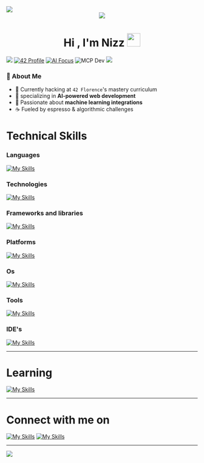 <div>
  <img src="https://capsule-render.vercel.app/api?type=waving&height=180&color=000000&text=The+Ultimate+Question+of+Life%2C+the+Universe%2C+and+Everything+is+42&fontAlign=50&fontSize=27&textBg=false&fontColor=FFFFE0&reversal=true&section=header&fontAlignY=30"/>
</div>

<div align="center">
  <img src="https://media.giphy.com/media/JqmupuTVZYaQX5s094/giphy.gif" />
</div>

<h1 align="center"><b>Hi , I'm Nizz </b><img src="https://media.giphy.com/media/hvRJCLFzcasrR4ia7z/giphy.gif" width="35"></h1>

![](https://komarev.com/ghpvc/?username=yourusername&label=PROFILE+VIEWS) 
[![42 Profile](https://img.shields.io/badge/42_Florence-000000?logo=42&logoColor=white)](https://profile.intra.42.fr/)
[![AI Focus](https://img.shields.io/badge/Specialization-AI_Development-4D8EFF)]()
![](https://badge.mcpx.dev?type=dev 'MCP Dev')
![](https://img.shields.io/badge/OpenAI-412991.svg?style=for-the-badge&logo=OpenAI&logoColor=white)

### 🚀 About Me
- 🔭 Currently hacking at `42 Florence`'s mastery curriculum
- 🌱 specializing in **AI-powered web development**
- 🤖 Passionate about **machine learning integrations**
- ☕ Fueled by espresso & algorithmic challenges

<h1>Technical Skills</h1>
<h3>Languages</h3>

[![My Skills](https://skillicons.dev/icons?i=c,cpp,bash,php,javascript,typescript,py,html,css,md&theme=dark)](https://skillicons.dev)

<h3>Technologies</h3>

[![My Skills](https://skillicons.dev/icons?i=docker,graphql,git,nginx,redis,Sass&theme=dark)](https://skillicons.dev)

<h3>Frameworks and libraries</h3>

[![My Skills](https://skillicons.dev/icons?i=flask,laravel,vue,pinia,nestjs,nextjs,prisma,react,sklearn&theme=dark)](https://skillicons.dev)

<h3>Platforms</h3>

[![My Skills](https://skillicons.dev/icons?i=github,gitlab,jenkins,bitbucket,notion,stackoverflow&theme=dark)](https://skillicons.dev)

<h3>Os</h3>

[![My Skills](https://skillicons.dev/icons?i=linux,windows,apple,ubuntu,debian&theme=dark)](https://skillicons.dev)

<h3>Tools</h3>

[![My Skills](https://skillicons.dev/icons?i=nodejs,npm,pnpm,postman,vite,vitest,apollo,cmake&theme=dark)](https://skillicons.dev)

<h3>IDE's</h3>

[![My Skills](https://skillicons.dev/icons?i=replit,vim,vscode,codepen&theme=dark)](https://skillicons.dev)

---

<h1>Learning</h1>

[![My Skills](https://skillicons.dev/icons?i=java,kubernetes,maven,mongodb,mysql,postgres,sqlite,svelte,angular,arduino,astro,aws,azure,bootstrap,cs,cassandra,cloudflare,dart,django,dotnet,flutter&theme=dark)](https://skillicons.dev)

---

<h1>Connect with me on</h1>

[![My Skills](https://skillicons.dev/icons?i=gmail&theme=dark)](mailto:nazarjendli@gmail.com)
[![My Skills](https://skillicons.dev/icons?i=linkedin&theme=dark)](https://www.linkedin.com/in/nazar-al-jendli-b66051173/)

---

<!--The gif of the balck wave-->
<img src="https://raw.githubusercontent.com/mayhemantt/mayhemantt/Update/svg/Bottom.svg" />
<!--![image](https://raw.githubusercontent.com/mayhemantt/mayhemantt/Update/svg/Bottom.svg)-->



<!-- man on a computer
<p align="center">
  <img src="https://raw.githubusercontent.com/RaghavK16/RaghavK16/master/coderman.gif" /> 
</p>-->

<!-- scrolling text
<p align="center"> 
  <a href="https://git.io/typing-svg"><img src="https://readme-typing-svg.demolab.com?  font=Fira+Code&weight=700&size=30&pause=1000&color=59F797&random=false&width=1200&lines=The+Ultimate+Question+of+Life%2C+the+Universe%2C+and+Everything+is+42" alt="Typing SVG" /></a>
</p>-->

<!--   The github logo gif -->
<!--   <img src="https://user-images.githubusercontent.com/5713670/87202985-820dcb80-c2b6-11ea-9f56-7ec461c497c3.gif" /> -->
<!-- link for the gif of the coding moneky  -->
